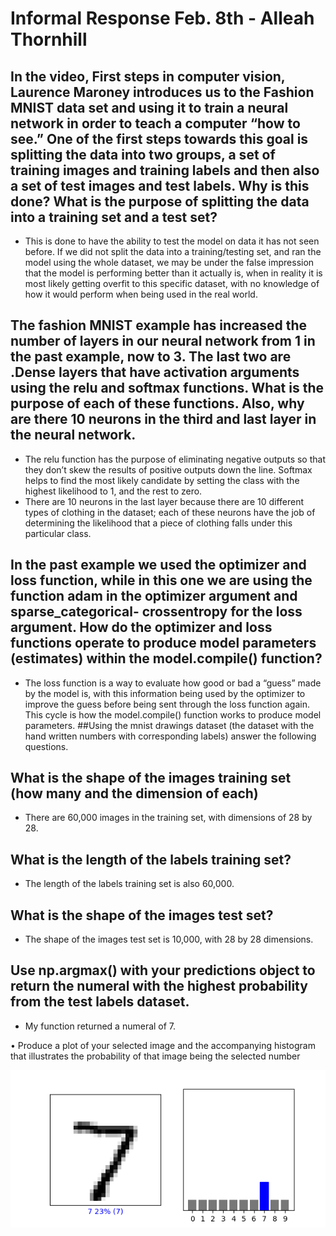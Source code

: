 # Informal Response Feb. 8th - Alleah Thornhill

## In the video, First steps in computer vision, Laurence Maroney introduces us to the Fashion MNIST data set and using it to train a neural network in order to teach a computer “how to see.” One of the first steps towards this goal is splitting the data into two groups, a set of training images and training labels and then also a set of test images and test labels. Why is this done? What is the purpose of splitting the data into a training set and a test set?
-	This is done to have the ability to test the model on data it has not seen before. If we did not split the data into a training/testing set, and ran the model using the whole dataset, we may be under the false impression that the model is performing better than it actually is, when in reality it is most likely getting overfit to this specific dataset, with no knowledge of how it would perform when being used in the real world.

## The fashion MNIST example has increased the number of layers in our neural network from 1 in the past example, now to 3. The last two are .Dense layers that have activation arguments using the relu and softmax functions. What is the purpose of each of these functions. Also, why are there 10 neurons in the third and last layer in the neural network.
-	The relu function has the purpose of eliminating negative outputs so that they don’t skew the results of positive outputs down the line. Softmax helps to find the most likely candidate by setting the class with the highest likelihood to 1, and the rest to zero.
-	There are 10 neurons in the last layer because there are 10 different types of clothing in the dataset; each of these neurons have the job of determining the likelihood that a piece of clothing falls under this particular class.
## In the past example we used the optimizer and loss function, while in this one we are using the function adam in the optimizer argument and sparse_categorical- crossentropy for the loss argument. How do the optimizer and loss functions operate to produce model parameters (estimates) within the model.compile() function?
-	The loss function is a way to evaluate how good or bad a “guess” made by the model is, with this information being used by the optimizer to improve the guess before being sent through the loss function again. This cycle is how the model.compile() function works to produce model parameters.
##Using the mnist drawings dataset (the dataset with the hand written numbers with corresponding labels) answer the following questions.
## What is the shape of the images training set (how many and the dimension of each)
-	There are 60,000 images in the training set, with dimensions of 28 by 28.
## What is the length of the labels training set?
-	The length of the labels training set is also 60,000.
## What is the shape of the images test set?
-	The shape of the images test set is 10,000, with 28 by 28 dimensions.

## Use np.argmax() with your predictions object to return the numeral with the highest probability from the test labels dataset.
  
  - My function returned a numeral of 7.

•	Produce a plot of your selected image and the accompanying histogram that illustrates the probability of that image being the selected number



![](myplot.png)
